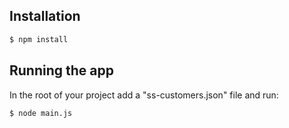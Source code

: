 ## Installation

```bash
$ npm install
```

## Running the app

In the root of your project add a "ss-customers.json" file and run:

```bash
$ node main.js
```
